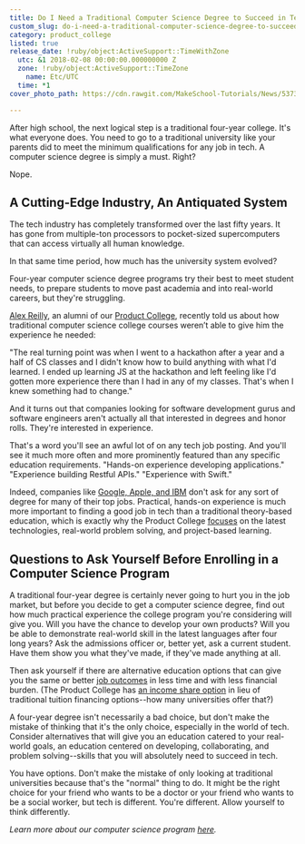 ```yaml
---
title: Do I Need a Traditional Computer Science Degree to Succeed in Tech?
custom_slug: do-i-need-a-traditional-computer-science-degree-to-succeed-in-tech
category: product_college
listed: true
release_date: !ruby/object:ActiveSupport::TimeWithZone
  utc: &1 2018-02-08 00:00:00.000000000 Z
  zone: !ruby/object:ActiveSupport::TimeZone
    name: Etc/UTC
  time: *1
cover_photo_path: https://cdn.rawgit.com/MakeSchool-Tutorials/News/537337053a3cada427501177cc9d3b927438907e//7935b1e4-ed9f-49cd-a7bd-35f277ef3bd0/cover_photo.jpeg

---
```

After high school, the next logical step is a traditional four-year college. It's what everyone does. You need to go to a traditional university like your parents did to meet the minimum qualifications for any job in tech. A computer science degree is simply a must. Right?

Nope.

## A Cutting-Edge Industry, An Antiquated System

The tech industry has completely transformed over the last fifty years. It has gone from multiple-ton processors to pocket-sized supercomputers that can access virtually all human knowledge.

In that same time period, how much has the university system evolved?

Four-year computer science degree programs try their best to meet student needs, to prepare students to move past academia and into real-world careers, but they're struggling.

[Alex Reilly](https://github.com/twof), an alumni of our [Product College](https://www.makeschool.com/product-college), recently told us about how traditional computer science college courses weren’t able to give him the experience he needed:

"The real turning point was when I went to a hackathon after a year and a half of CS classes and I didn't know how to build anything with what I'd learned. I ended up learning JS at the hackathon and left feeling like I'd gotten more experience there than I had in any of my classes. That's when I knew something had to change."

And it turns out that companies looking for software development gurus and software engineers aren't actually all that interested in degrees and honor rolls. They're interested in experience.

That's a word you'll see an awful lot of on any tech job posting. And you'll see it much more often and more prominently featured than any specific education requirements. "Hands-on experience developing applications." "Experience building Restful APIs." "Experience with Swift."

Indeed, companies like [Google, Apple, and IBM](https://www.glassdoor.com/blog/no-degree-required/) don't ask for any sort of degree for many of their top jobs. Practical, hands-on experience is much more important to finding a good job in tech than a traditional theory-based education, which is exactly why the Product College [focuses](https://www.makeschool.com/product-college#curriculum) on the latest technologies, real-world problem solving, and project-based learning.

## Questions to Ask Yourself Before Enrolling in a  Computer Science Program

A traditional four-year degree is certainly never going to hurt you in the job market, but before you decide to get a computer science degree, find out how much practical experience the college program you're considering will give you. Will you have the chance to develop your own products? Will you be able to demonstrate real-world skill in the latest languages after four long years? Ask the admissions officer or, better yet, ask a current student. Have them show you what they've made, if they've made anything at all.

Then ask yourself if there are alternative education options that can give you the same or better [job outcomes](https://www.makeschool.com/product-college/outcomes) in less time and with less financial burden. (The Product College has [an income share option](https://www.makeschool.com/product-college/admissions) in lieu of traditional tuition financing options--how many universities offer that?)

A four-year degree isn't necessarily a bad choice, but don't make the mistake of thinking that it's the only choice, especially in the world of tech. Consider alternatives that will give you an education catered to your real-world goals, an education centered on developing, collaborating, and problem solving--skills that you will absolutely need to succeed in tech.

You have options. Don't make the mistake of only looking at traditional universities because that's the "normal" thing to do. It might be the right choice for your friend who wants to be a doctor or your friend who wants to be a social worker, but tech is different. You're different. Allow yourself to think differently.

_Learn more about our computer science program [here](https://www.makeschool.com/product-college)._